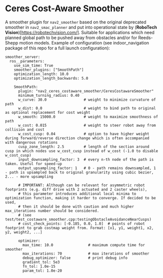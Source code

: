 # Ceres Cost-Aware Smoother

A smoother plugin for `nav2_smoother` based on the original deprecated smoother in `nav2_smac_planner` and put into operational state by (**RoboTech Vision**)[https://robotechvision.com/]. Suitable for applications which need planned global path to be pushed away from obstacles and/or for Reeds-Shepp motion models. Example of configuration (see indoor_navigation package of this repo for a full launch configuration):

```
smoother_server:
  ros__parameters:
    use_sim_time: True
    smoother_plugins: ["SmoothPath"]
    optimization_length: 10.0
    optimization_length_backwards: 5.0

    SmoothPath:
      plugin: "nav2_ceres_costaware_smoother/CeresCostawareSmoother"
      minimum_turning_radius: 0.40
      w_curve: 30.0                 # weight to minimize curvature of path
      w_dist: 0.0                   # weight to bind path to original as optional replacement for cost weight
      w_smooth: 15000.0             # weight to maximize smoothness of path
      w_cost: 0.015                 # weight to steer robot away from collision and cost
      w_cost_cusp: 0.04             # option to have higher weight during forward/reverse direction change which is often accompanied with dangerous rotations
      cusp_zone_length: 2.5         # length of the section around cusp in which nodes use w_cost_cusp instead of w_cost (-1.0 to disable w_cost_cusp)
      input_downsampling_factor: 3  # every n-th node of the path is taken. Useful for speed-up
      output_upsampling_factor: 1   # 0 - path remains downsampled, 1 - path is upsampled back to original granularity using cubic bezier, 2... - more upsampling

      # IMPORTANT: Although can be relevant for asymmetric robot footprints (e.g. diff drive with 2 actuated and 2 caster wheels),
      # this parameter introduces additional local minima to optimization function, making it harder to converge. If decided to be used,
      # then it should be done with caution and much higher max_iterations number should be considered.
      # (see test/test_costaware_smoother.cpp:testingObstacleAvoidanceNearCusps)
      # cost_check_points: [-0.185, 0.0, 1.0]  # points of robot footprint to grab costmap weight from. Format: [x1, y1, weight1, x2, y2, weight2, ...]

      optimizer:
        max_time: 10.0                # maximum compute time for smoother
        max_iterations: 70            # max iterations of smoother
        debug_optimizer: false        # print debug info
        gradient_tol: 5e3
        fn_tol: 1.0e-15
        param_tol: 1.0e-20
```